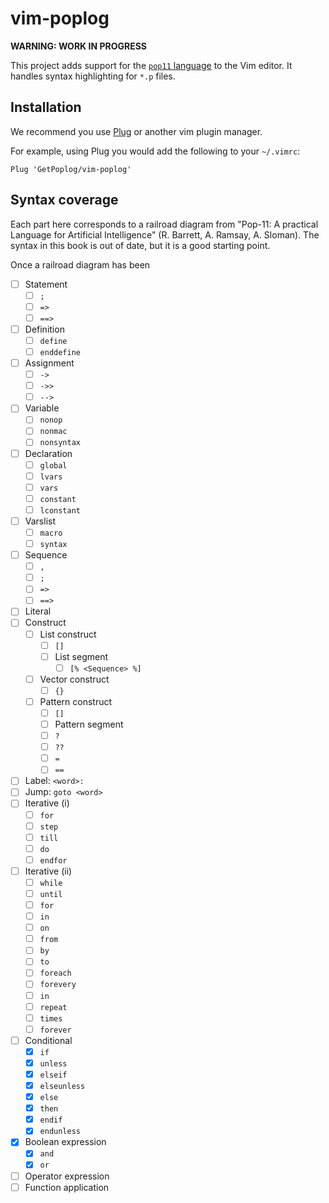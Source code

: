 # vim-poplog

**WARNING: WORK IN PROGRESS**

This project adds support for the [`pop11` language](https://getpoplog.github.io/)
to the Vim editor. It handles syntax highlighting for `*.p` files.

## Installation
We recommend you use [Plug](https://github.com/junegunn/vim-plug) or another vim
plugin manager.

For example, using Plug you would add the following to your `~/.vimrc`:
```vim
Plug 'GetPoplog/vim-poplog'
```

## Syntax coverage
Each part here corresponds to a railroad diagram from "Pop-11: A practical Language for Artificial Intelligence" (R. Barrett, A. Ramsay, A. Sloman).
The syntax in this book is out of date, but it is a good starting point.

Once a railroad diagram has been 
- [ ] Statement
  - [ ] `;`
  - [ ] `=>`
  - [ ] `==>`
- [ ] Definition
  - [ ] `define`
  - [ ] `enddefine`
- [ ] Assignment
  - [ ]  `->`
  - [ ]  `->>`
  - [ ]  `-->`
- [ ] Variable
  - [ ] `nonop`
  - [ ] `nonmac`
  - [ ] `nonsyntax`
- [ ] Declaration
  - [ ] `global`
  - [ ] `lvars`
  - [ ] `vars`
  - [ ] `constant`
  - [ ] `lconstant`
- [ ] Varslist
  - [ ] `macro`
  - [ ] `syntax`
- [ ] Sequence
  - [ ] `,`
  - [ ] `;`
  - [ ] `=>`
  - [ ] `==>`
- [ ] Literal
- [ ] Construct
  - [ ] List construct 
    - [ ] `[]`
    - [ ] List segment
      - [ ] `[% <Sequence> %]`
  - [ ] Vector construct
    - [ ] `{}`
  - [ ] Pattern construct
    - [ ]  `[]`
    - [ ] Pattern segment
    - [ ] `?`
    - [ ] `??`
    - [ ] `=`
    - [ ] `==`
- [ ] Label: `<word>:`
- [ ] Jump: `goto <word>`
- [ ] Iterative (i)
  - [ ] `for`
  - [ ] `step`
  - [ ] `till`
  - [ ] `do`
  - [ ] `endfor`
- [ ] Iterative (ii)
  - [ ] `while`
  - [ ] `until`
  - [ ] `for`
  - [ ] `in`
  - [ ] `on`
  - [ ] `from`
  - [ ] `by`
  - [ ] `to`
  - [ ] `foreach`
  - [ ] `forevery`
  - [ ] `in`
  - [ ] `repeat`
  - [ ] `times`
  - [ ] `forever`
- [ ] Conditional
  - [x] `if`
  - [x] `unless`
  - [x] `elseif`
  - [x] `elseunless`
  - [x] `else`
  - [x] `then`
  - [x] `endif`
  - [x] `endunless`
- [x] Boolean expression
  - [x] `and`
  - [x] `or`
- [ ] Operator expression
- [ ] Function application
